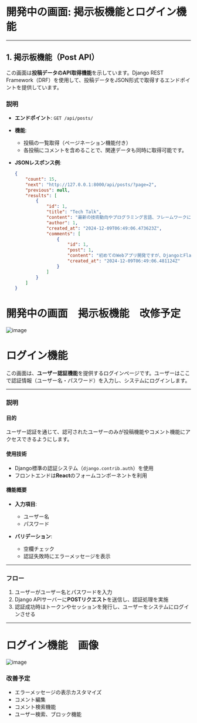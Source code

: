 # **開発中の画面: 掲示板機能とログイン機能**

---

## **1. 掲示板機能（Post API）**
この画面は**投稿データのAPI取得機能**を示しています。Django REST Framework（DRF）を使用して、投稿データをJSON形式で取得するエンドポイントを提供しています。

### **説明**
- **エンドポイント**: `GET /api/posts/`
- **機能**:
  - 投稿の一覧取得（ページネーション機能付き）
  - 各投稿にコメントを含めることで、関連データも同時に取得可能です。

- **JSONレスポンス例**:
   ```json
   {
       "count": 15,
       "next": "http://127.0.0.1:8000/api/posts/?page=2",
       "previous": null,
       "results": [
           {
               "id": 1,
               "title": "Tech Talk",
               "content": "最新の技術動向やプログラミング言語、フレームワークに関するディスカッションのための掲示板です。",
               "author": 1,
               "created_at": "2024-12-09T06:49:06.473623Z",
               "comments": [
                   {
                       "id": 1,
                       "post": 1,
                       "content": "初めてのWebアプリ開発ですが、DjangoとFlaskのどちらがおすすめですか？",
                       "created_at": "2024-12-09T06:49:06.481124Z"
                   }
               ]
           }
       ]
   }


# 開発中の画面　掲示板機能　改修予定
![image](https://github.com/user-attachments/assets/4b1dbcd2-5341-4a01-a8fc-d52998be1608)

# **ログイン機能**

この画面は、**ユーザー認証機能**を提供するログインページです。ユーザーはここで認証情報（ユーザー名・パスワード）を入力し、システムにログインします。

---

### **説明**

#### **目的**
ユーザー認証を通じて、認可されたユーザーのみが投稿機能やコメント機能にアクセスできるようにします。

#### **使用技術**
- Django標準の認証システム（`django.contrib.auth`）を使用  
- フロントエンドは**React**のフォームコンポーネントを利用  

#### **機能概要**

- **入力項目**:
  - ユーザー名  
  - パスワード  

- **バリデーション**:
  - 空欄チェック  
  - 認証失敗時にエラーメッセージを表示  

---

### **フロー**
1. ユーザーがユーザー名とパスワードを入力  
2. Django APIサーバーに**POSTリクエスト**を送信し、認証処理を実施  
3. 認証成功時はトークンやセッションを発行し、ユーザーをシステムにログインさせる  

--- 


# ログイン機能　画像
![image](https://github.com/user-attachments/assets/5037efe7-b07c-43df-b8cd-b29efda02754)

### **改善予定**
- エラーメッセージの表示カスタマイズ  
- コメント編集
- コメント検索機能
- ユーザー検索、ブロック機能
